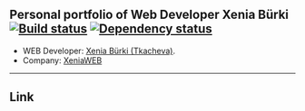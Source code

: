 ## Personal portfolio of Web Developer Xenia Bürki [![Build status][travis-image]][travis-url] [![Dependency status][dependency-image]][dependency-url]

* WEB Developer: [Xenia Bürki (Tkacheva)](https://up.htmlacademy.ru/adaptive/19/user/830487).
* Company: [XeniaWEB](https://xeniaweb.ch)

---

## Link


[travis-image]: https://travis-ci.com/htmlacademy-adaptive/830487-sedona-19.svg?branch=master
[travis-url]: https://travis-ci.com/htmlacademy-adaptive/830487-sedona-19
[dependency-image]: https://david-dm.org/htmlacademy-adaptive/830487-sedona-19/dev-status.svg?style=flat-square
[dependency-url]: https://david-dm.org/htmlacademy-adaptive/830487-sedona-19?type=dev
